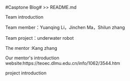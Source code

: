 #Casptone Blog# >> README.md
<p>Team introduction</p>
      <p>Team member：Yuanqing Li，Jinchen Ma，Shilun zhang</p>
      <p>Team project：underwater robot</p>
      <p>The mentor :Kang zhang</p>
      <p>Our mentor's introduction website:https://teoec.dlmu.edu.cn/info/1062/3544.htm</p>
<p>project introduction</p>
